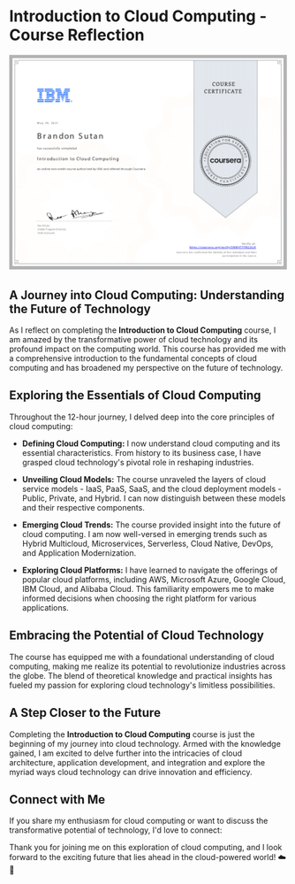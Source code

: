 # Introduction to Cloud Computing - Course Reflection

![Cloud Computing](IntroductiontoCloudComputing.png)

## A Journey into Cloud Computing: Understanding the Future of Technology

As I reflect on completing the **Introduction to Cloud Computing** course, I am amazed by the transformative power of cloud technology and its profound impact on the computing world. This course has provided me with a comprehensive introduction to the fundamental concepts of cloud computing and has broadened my perspective on the future of technology.

## Exploring the Essentials of Cloud Computing

Throughout the 12-hour journey, I delved deep into the core principles of cloud computing:

- **Defining Cloud Computing:** I now understand cloud computing and its essential characteristics. From history to its business case, I have grasped cloud technology's pivotal role in reshaping industries.

- **Unveiling Cloud Models:** The course unraveled the layers of cloud service models - IaaS, PaaS, SaaS, and the cloud deployment models - Public, Private, and Hybrid. I can now distinguish between these models and their respective components.

- **Emerging Cloud Trends:** The course provided insight into the future of cloud computing. I am now well-versed in emerging trends such as Hybrid Multicloud, Microservices, Serverless, Cloud Native, DevOps, and Application Modernization.

- **Exploring Cloud Platforms:** I have learned to navigate the offerings of popular cloud platforms, including AWS, Microsoft Azure, Google Cloud, IBM Cloud, and Alibaba Cloud. This familiarity empowers me to make informed decisions when choosing the right platform for various applications.

## Embracing the Potential of Cloud Technology

The course has equipped me with a foundational understanding of cloud computing, making me realize its potential to revolutionize industries across the globe. The blend of theoretical knowledge and practical insights has fueled my passion for exploring cloud technology's limitless possibilities.

## A Step Closer to the Future

Completing the **Introduction to Cloud Computing** course is just the beginning of my journey into cloud technology. Armed with the knowledge gained, I am excited to delve further into the intricacies of cloud architecture, application development, and integration and explore the myriad ways cloud technology can drive innovation and efficiency.

## Connect with Me

If you share my enthusiasm for cloud computing or want to discuss the transformative potential of technology, I'd love to connect:

Thank you for joining me on this exploration of cloud computing, and I look forward to the exciting future that lies ahead in the cloud-powered world! ☁️🚀
